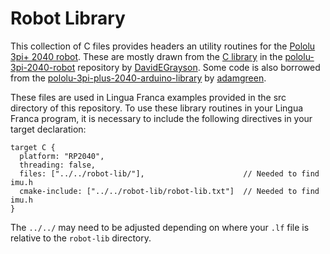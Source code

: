 # Robot Library

This collection of C files provides headers an utility routines for the [Pololu 3pi+ 2040 robot](https://www.pololu.com/docs/0J86).  These are mostly drawn from the [C library](https://github.com/pololu/pololu-3pi-2040-robot/tree/master/c) in the [pololu-3pi-2040-robot](https://github.com/pololu/pololu-3pi-2040-robot) repository by [DavidEGrayson](https://github.com/DavidEGrayson).  Some code is also borrowed from the [pololu-3pi-plus-2040-arduino-library](https://github.com/adamgreen/pololu-3pi-plus-2040-arduino-library) by [adamgreen](https://github.com/adamgreen).

These files are used in Lingua Franca examples provided in the src directory of this
repository.  To use these library routines in your Lingua Franca program, it is necessary to include the following directives in your target declaration:

```
target C {
  platform: "RP2040", 
  threading: false,
  files: ["../../robot-lib/"],                      // Needed to find imu.h
  cmake-include: ["../../robot-lib/robot-lib.txt"]  // Needed to find imu.h
}
```

The `../../` may need to be adjusted depending on where your `.lf` file is relative to the `robot-lib` directory.
